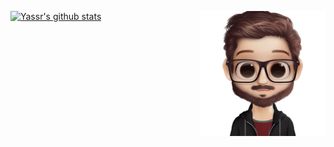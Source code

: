 
[![Yassr's github stats](https://github-readme-stats.vercel.app/api?username=Yassr&count_private=true&show_icons=true&theme=chartreuse-dark&include_all_commits=true)](https://github.com/Yassr/github-readme-stats) <img align="right" width="200" src="https://github.com/Yassr/Yassr/blob/main/medoll.png?raw=true">


<!--
**Yassr/Yassr** is a ✨ _special_ ✨ repository because its `README.md` (this file) appears on your GitHub profile.




Here are some ideas to get you started:

- 🔭 I’m currently working on JavaFX Gaming Project

-->
